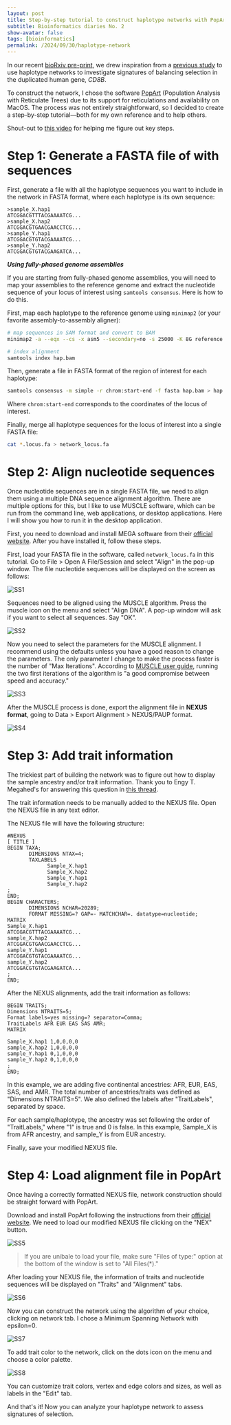 ```yaml
---
layout: post
title: Step-by-step tutorial to construct haplotype networks with PopArt
subtitle: Bioinformatics diaries No. 2 
show-avatar: false
tags: [bioinformatics]
permalink: /2024/09/30/haplotype-network
---
```


In our recent [bioRxiv pre-print](https://www.biorxiv.org/content/10.1101/2024.09.26.615256v1.abstract), we drew inspiration from a [previous study](https://journals.plos.org/plosgenetics/article?id=10.1371/journal.pgen.1001157) to use haplotype networks to investigate signatures of balancing selection in the duplicated human gene, _CD8B_.

To construct the network, I chose the software [PopArt](https://besjournals.onlinelibrary.wiley.com/doi/10.1111/2041-210X.12410) (Population Analysis with Reticulate Trees) due to its support for reticulations and availability on MacOS. The process was not entirely straightforward, so I decided to create a step-by-step tutorial—both for my own reference and to help others.

Shout-out to [this video](https://www.youtube.com/watch?v=7yQ5N9fpTSA) for helping me figure out key steps.

# Step 1: Generate a FASTA file of with sequences

First, generate a file with all the haplotype sequences you want to include in the network in FASTA format, where each haplotype is its own sequence:

```
>sample_X.hap1
ATCGGACGTTTACGAAAATCG...
>sample_X.hap2
ATCGGACGTGAACGAACCTCG...
>sample_Y.hap1
ATCGGACGTGTACGAAAATCG...
>sample_Y.hap2
ATCGGACGTGTACGAAGATCA...
```

_**Using fully-phased genome assemblies**_

If you are starting from fully-phased genome assemblies, you will need to map your assemblies to the reference genome and extract the nucleotide sequence of your locus of interest using `samtools consensus`. Here is how to do this.

First, map each haplotype to the reference genome using `minimap2` (or your favorite assembly-to-assembly aligner):

```bash
# map sequences in SAM format and convert to BAM
minimap2 -a --eqx --cs -x asm5 --secondary=no -s 25000 -K 8G reference.fa hap.fa | samtools view -Sb | samtools sort > hap.bam

# index alignment
samtools index hap.bam
```

Then, generate a file in FASTA format of the region of interest for each haplotype:

```bash
samtools consensus -m simple -r chrom:start-end -f fasta hap.bam > hap.locus.fa
```

Where `chrom:start-end` corresponds to the coordinates of the locus of interest.

Finally, merge all haplotype sequences for the locus of interest into a single FASTA file:

```bash
cat *.locus.fa > network_locus.fa
```

# Step 2: Align nucleotide sequences

Once nucleotide sequences are in a single FASTA file, we need to align them using a multiple DNA sequence alignment algorithm. There are multiple options for this, but I like to use MUSCLE software, which can be run from the command line, web applications, or desktop applications. Here I will show you how to run it in the desktop application.

First, you need to download and install MEGA software from their [official website](https://www.megasoftware.net/). After you have installed it, follow these steps.

First, load your FASTA file in the software, called `network_locus.fa` in this tutorial. Go to File > Open A File/Session and select "Align" in the pop-up window. The file nucleotide sequences will be displayed on the screen as follows:

![SS1](https://github.com/dcsoto/dcsoto.github.io/blob/master/assets/img/haplotype_network/SS1.png?raw=true)

Sequences need to be aligned using the MUSCLE algorithm. Press the muscle icon on the menu and select "Align DNA". A pop-up window will ask if you want to select all sequences. Say "OK".

![SS2](https://github.com/dcsoto/dcsoto.github.io/blob/master/assets/img/haplotype_network/SS2.png?raw=true)

Now you need to select the parameters for the MUSCLE alignment. I recommend using the defaults unless you have a good reason to change the parameters. The only parameter I change to make the process faster is the number of "Max Iterations". According to [MUSCLE user guide](https://www.drive5.com/muscle/muscle.html), running the two first iterations of the algorithm is "a good compromise between speed and accuracy."

![SS3](https://github.com/dcsoto/dcsoto.github.io/blob/master/assets/img/haplotype_network/SS3.png?raw=true)

After the MUSCLE process is done, export the alignment file in **NEXUS format**, going to Data > Export Alignment > NEXUS/PAUP format.

![SS4](https://github.com/dcsoto/dcsoto.github.io/blob/master/assets/img/haplotype_network/SS4.png?raw=true)

# Step 3: Add trait information

The trickiest part of building the network was to figure out how to display the sample ancestry and/or trait information. Thank you to Engy T. Megahed's for answering this question in [this thread](https://www.researchgate.net/post/How-to-insert-traits-and-coordinates-in-PopART).

The trait information needs to be manually added to the NEXUS file. Open the NEXUS file in any text editor.

The NEXUS file will have the following structure:
```
#NEXUS
[ TITLE ]
BEGIN TAXA;
       DIMENSIONS NTAX=4;
       TAXLABELS
             Sample_X.hap1
             Sample_X.hap2
             Sample_Y.hap1
             Sample_Y.hap2
;
END;
BEGIN CHARACTERS;
       DIMENSIONS NCHAR=20289;
       FORMAT MISSING=? GAP=- MATCHCHAR=. datatype=nucleotide;
MATRIX
Sample_X.hap1
ATCGGACGTTTACGAAAATCG...
sample_X.hap2
ATCGGACGTGAACGAACCTCG...
sample_Y.hap1
ATCGGACGTGTACGAAAATCG...
sample_Y.hap2
ATCGGACGTGTACGAAGATCA...
;
END;
```

After the NEXUS alignments, add the trait information as follows:

```
BEGIN TRAITS;
Dimensions NTRAITS=5;
Format labels=yes missing=? separator=Comma;
TraitLabels AFR EUR EAS SAS AMR;
MATRIX

Sample_X.hap1 1,0,0,0,0
sample_X.hap2 1,0,0,0,0
sample_Y.hap1 0,1,0,0,0
sample_Y.hap2 0,1,0,0,0
;
END;
```

In this example, we are adding five continental ancestries: AFR, EUR, EAS, SAS, and AMR. The total number of ancestries/traits was defined as "Dimensions NTRAITS=5". We also defined the labels after "TraitLabels", separated by space.

For each sample/haplotype, the ancestry was set following the order of "TraitLabels," where "1" is true and 0 is false. In this example, Sample_X is from AFR ancestry, and sample_Y is from EUR ancestry.

Finally, save your modified NEXUS file.

# Step 4: Load alignment file in PopArt

Once having a correctly formatted NEXUS file, network construction should be straight forward with PopArt.

Download and install PopArt following the instructions from their [official website](https://popart.maths.otago.ac.nz/download/). We need to load our modified NEXUS file clicking on the "NEX" button.

![SS5](https://github.com/dcsoto/dcsoto.github.io/blob/master/assets/img/haplotype_network/SS5.png?raw=true)

> If you are unibale to load your file, make sure "Files of type:" option at the bottom of the window is set to "All Files(*)."

After loading your NEXUS file, the information of traits and nucleotide sequences will be displayed on "Traits" and "Alignment" tabs.

![SS6](https://github.com/dcsoto/dcsoto.github.io/blob/master/assets/img/haplotype_network/SS6.png?raw=true)

Now you can construct the network using the algorithm of your choice, clicking on network tab. I chose a Minimum Spanning Network with epsilon=0.

![SS7](https://github.com/dcsoto/dcsoto.github.io/blob/master/assets/img/haplotype_network/SS7.png?raw=true)

To add trait color to the network, click on the dots icon on the menu and choose a color palette.

![SS8](https://github.com/dcsoto/dcsoto.github.io/blob/master/assets/img/haplotype_network/SS8.png?raw=true)

You can customize trait colors, vertex and edge colors and sizes, as well as labels in the "Edit" tab.

And that's it! Now you can analyze your haplotype network to assess signatures of selection.
